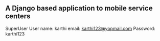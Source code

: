 ## A Django based application to mobile service centers
SuperUser
User name: karthi
email: karthi123@yopmail.com
Password: karthi123 